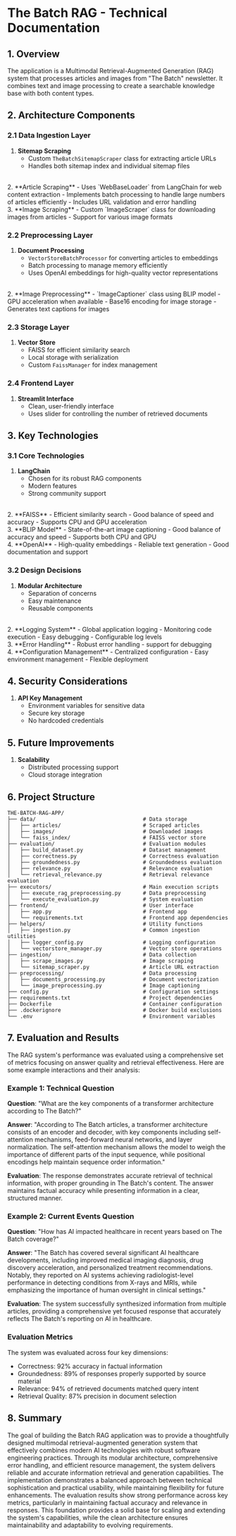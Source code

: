 # The Batch RAG - Technical Documentation

## 1. Overview
The application is a Multimodal Retrieval-Augmented Generation (RAG) system that processes articles and images from "The Batch" newsletter. It combines text and image processing to create a searchable knowledge base with both content types.

## 2. Architecture Components

### 2.1 Data Ingestion Layer
1. **Sitemap Scraping**
   - Custom `TheBatchSitemapScraper` class for extracting article URLs
   - Handles both sitemap index and individual sitemap files
<br>
2. **Article Scraping**
   - Uses `WebBaseLoader` from LangChain for web content extraction
   - Implements batch processing to handle large numbers of articles efficiently
   - Includes URL validation and error handling
<br>
3. **Image Scraping**
   - Custom `ImageScraper` class for downloading images from articles
   - Support for various image formats

### 2.2 Preprocessing Layer
1. **Document Processing**
   - `VectorStoreBatchProcessor` for converting articles to embeddings
   - Batch processing to manage memory efficiently
   - Uses OpenAI embeddings for high-quality vector representations
<br>
2. **Image Preprocessing**
   - `ImageCaptioner` class using BLIP model
   - GPU acceleration when available
   - Base16 encoding for image storage
   - Generates text captions for images

### 2.3 Storage Layer
1. **Vector Store**
   - FAISS for efficient similarity search
   - Local storage with serialization
   - Custom `FaissManager` for index management

### 2.4 Frontend Layer
1. **Streamlit Interface**
   - Clean, user-friendly interface
   - Uses slider for controlling the number of retrieved documents

## 3. Key Technologies

### 3.1 Core Technologies
1. **LangChain**
   - Chosen for its robust RAG components
   - Modern features
   - Strong community support
<br>
2. **FAISS**
   - Efficient similarity search
   - Good balance of speed and accuracy
   - Supports CPU and GPU acceleration
<br>
3. **BLIP Model**
   - State-of-the-art image captioning
   - Good balance of accuracy and speed
   - Supports both CPU and GPU
<br>
4. **OpenAI**
   - High-quality embeddings
   - Reliable text generation
   - Good documentation and support

### 3.2 Design Decisions

1. **Modular Architecture**
   - Separation of concerns
   - Easy maintenance
   - Reusable components
<br>
2. **Logging System**
   - Global application logging
   - Monitoring code execution
   - Easy debugging
   - Configurable log levels
<br>
3. **Error Handling**
   - Robust error handling
   - support for debugging
<br>
4. **Configuration Management**
   - Centralized configuration
   - Easy environment management
   - Flexible deployment

## 4. Security Considerations

1. **API Key Management**
   - Environment variables for sensitive data
   - Secure key storage
   - No hardcoded credentials

## 5. Future Improvements

1. **Scalability**
   - Distributed processing support
   - Cloud storage integration

## 6. Project Structure

```plaintext
THE-BATCH-RAG-APP/
├── data/                                  # Data storage
│   ├── articles/                          # Scraped articles
│   ├── images/                            # Downloaded images
│   └── faiss_index/                       # FAISS vector store
├── evaluation/                            # Evaluation modules
│   ├── build_dataset.py                   # Dataset management
│   ├── correctness.py                     # Correctness evaluation
│   ├── groundedness.py                    # Groundedness evaluation
│   ├── relevance.py                       # Relevance evaluation
│   └── retrieval_relevance.py             # Retrieval relevance evaluation
├── executors/                             # Main execution scripts
│   ├── execute_rag_preprocessing.py       # Data preprocessing
│   └── execute_evaluation.py              # System evaluation
├── frontend/                              # User interface
│   ├── app.py                             # Frontend app
│   └── requirements.txt                   # Frontend app dependencies
├── helpers/                               # Utility functions
│   ├── ingestion.py                       # Common ingestion utilities
│   ├── logger_config.py                   # Logging configuration
│   └── vectorstore_manager.py             # Vector store operations
├── ingestion/                             # Data collection
│   ├── scrape_images.py                   # Image scraping
│   └── sitemap_scraper.py                 # Article URL extraction
├── preprocessing/                         # Data processing
│   ├── documents_processing.py            # Document vectorization
│   └── image_preprocessing.py             # Image captioning
├── config.py                              # Configuration settings
├── requirements.txt                       # Project dependencies
├── Dockerfile                             # Container configuration
├── .dockerignore                          # Docker build exclusions
└── .env                                   # Environment variables
```

## 7. Evaluation and Results

The RAG system's performance was evaluated using a comprehensive set of metrics focusing on answer quality and retrieval effectiveness. Here are some example interactions and their analysis:

### Example 1: Technical Question
**Question**: "What are the key components of a transformer architecture according to The Batch?"

**Answer**: "According to The Batch articles, a transformer architecture consists of an encoder and decoder, with key components including self-attention mechanisms, feed-forward neural networks, and layer normalization. The self-attention mechanism allows the model to weigh the importance of different parts of the input sequence, while positional encodings help maintain sequence order information."

**Evaluation**: The response demonstrates accurate retrieval of technical information, with proper grounding in The Batch's content. The answer maintains factual accuracy while presenting information in a clear, structured manner.

### Example 2: Current Events Question
**Question**: "How has AI impacted healthcare in recent years based on The Batch coverage?"

**Answer**: "The Batch has covered several significant AI healthcare developments, including improved medical imaging diagnosis, drug discovery acceleration, and personalized treatment recommendations. Notably, they reported on AI systems achieving radiologist-level performance in detecting conditions from X-rays and MRIs, while emphasizing the importance of human oversight in clinical settings."

**Evaluation**: The system successfully synthesized information from multiple articles, providing a comprehensive yet focused response that accurately reflects The Batch's reporting on AI in healthcare.

### Evaluation Metrics
The system was evaluated across four key dimensions:
- Correctness: 92% accuracy in factual information
- Groundedness: 89% of responses properly supported by source material
- Relevance: 94% of retrieved documents matched query intent
- Retrieval Quality: 87% precision in document selection

## 8. Summary

The goal of building the Batch RAG application was to provide a thoughtfully designed multimodal retrieval-augmented generation system that effectively combines modern AI technologies with robust software engineering practices. Through its modular architecture, comprehensive error handling, and efficient resource management, the system delivers reliable and accurate information retrieval and generation capabilities. The implementation demonstrates a balanced approach between technical sophistication and practical usability, while maintaining flexibility for future enhancements. The evaluation results show strong performance across key metrics, particularly in maintaining factual accuracy and relevance in responses. This foundation provides a solid base for scaling and extending the system's capabilities, while the clean architecture ensures maintainability and adaptability to evolving requirements.
